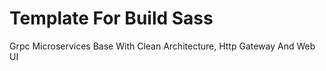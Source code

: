 # Template For Build Sass

Grpc Microservices Base With Clean Architecture, Http Gateway And Web UI 
